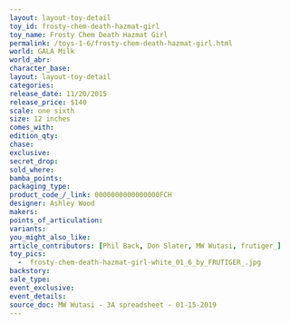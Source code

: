 ```yaml
---
layout: layout-toy-detail 
toy_id: frosty-chem-death-hazmat-girl
toy_name: Frosty Chem Death Hazmat Girl
permalink: /toys-1-6/frosty-chem-death-hazmat-girl.html
world: GALA Milk
world_abr: 
character_base: 
layout: layout-toy-detail
categories: 
release_date: 11/20/2015
release_price: $140 
scale: one sixth
size: 12 inches
comes_with: 
edition_qty: 
chase: 
exclusive: 
secret_drop: 
sold_where: 
bamba_points: 
packaging_type: 
product_code_/_link: 0000000000000000FCH
designer: Ashley Wood
makers: 
points_of_articulation: 
variants: 
you_might_also_like: 
article_contributors: [Phil Back, Don Slater, MW Wutasi, frutiger_]
toy_pics: 
  -  frosty-chem-death-hazmat-girl-white_01_6_by_FRUTIGER_.jpg
backstory: 
sale_type: 
event_exclusive: 
event_details: 
source_doc: MW Wutasi - 3A spreadsheet - 01-15-2019
---
```

